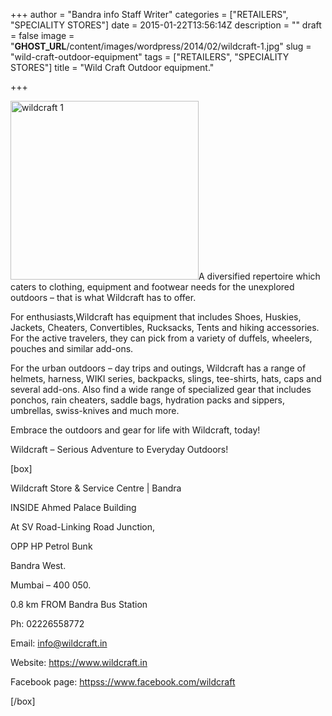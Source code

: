 +++
author = "Bandra info Staff Writer"
categories = ["RETAILERS", "SPECIALITY STORES"]
date = 2015-01-22T13:56:14Z
description = ""
draft = false
image = "__GHOST_URL__/content/images/wordpress/2014/02/wildcraft-1.jpg"
slug = "wild-craft-outdoor-equipment"
tags = ["RETAILERS", "SPECIALITY STORES"]
title = "Wild Craft Outdoor equipment."

+++


<p><a href="https://i1.wp.com/bandra.info/wp-content/uploads/2014/02/wildcraft-1.jpg?ssl=1"><img loading="lazy" class="size-full wp-image-5828 alignright" src="https://i1.wp.com/bandra.info/wp-content/uploads/2014/02/wildcraft-1.jpg?resize=301%2C286&#038;ssl=1" alt="wildcraft 1" width="301" height="286" srcset="https://i1.wp.com/bandra.info/wp-content/uploads/2014/02/wildcraft-1.jpg?w=301&amp;ssl=1 301w, https://i1.wp.com/bandra.info/wp-content/uploads/2014/02/wildcraft-1.jpg?resize=300%2C285&amp;ssl=1 300w" sizes="(max-width: 301px) 100vw, 301px" data-recalc-dims="1" /></a>A diversified repertoire which caters to clothing, equipment and footwear needs for the unexplored outdoors – that is what Wildcraft has to offer.</p>
<p>For enthusiasts,Wildcraft has equipment that includes Shoes, Huskies, Jackets, Cheaters, Convertibles, Rucksacks, Tents and hiking accessories. For the active travelers, they can pick from a variety of duffels, wheelers, pouches and similar add-ons.</p>
<p>For the urban outdoors – day trips and outings, Wildcraft has a range of helmets, harness, WIKI series, backpacks, slings, tee-shirts, hats, caps and several add-ons. Also find a wide range of specialized gear that includes ponchos, rain cheaters, saddle bags, hydration packs and sippers, umbrellas, swiss-knives and much more.</p>
<p>Embrace the outdoors and gear for life with Wildcraft, today!</p>
<p>Wildcraft &#8211; Serious Adventure to Everyday Outdoors!</p>
<p>[box]</p>
<p>Wildcraft Store &amp; Service Centre | Bandra</p>
<p>INSIDE Ahmed Palace Building</p>
<p>At SV Road-Linking Road Junction,</p>
<p>OPP HP Petrol Bunk</p>
<p>Bandra West.</p>
<p>Mumbai – 400 050.</p>
<p>0.8 km FROM Bandra Bus Station</p>
<p>Ph: 02226558772</p>
<p>Email: <a href="mailto:info@wildcraft.in">info@wildcraft.in</a></p>
<p>Website: <a href="https://www.wildcraft.in">https://www.wildcraft.in</a></p>
<p>Facebook page: <a href="httpss://www.facebook.com/wildcraft">httpss://www.facebook.com/wildcraft</a></p>
<p>[/box]</p>



